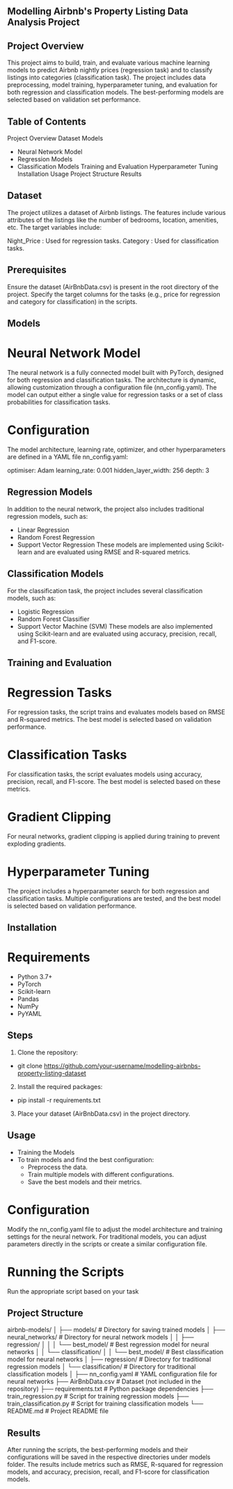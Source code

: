 ## Modelling Airbnb's Property Listing Data Analysis Project

## Project Overview

This project aims to build, train, and evaluate various machine learning models to predict Airbnb nightly prices (regression task) and to classify listings into categories (classification task). The project includes data preprocessing, model training, hyperparameter tuning, and evaluation for both regression and classification models. The best-performing models are selected based on validation set performance.

## Table of Contents

Project Overview
Dataset
Models
 - Neural Network Model
 - Regression Models
 - Classification Models
Training and Evaluation
Hyperparameter Tuning
Installation
Usage
Project Structure
Results

## Dataset

The project utilizes a dataset of Airbnb listings. The features include various attributes of the listings like the number of bedrooms, location, amenities, etc. The target variables include:

Night_Price : Used for regression tasks.
Category : Used for classification tasks.

## Prerequisites

Ensure the dataset (AirBnbData.csv) is present in the root directory of the project. Specify the target columns for the tasks (e.g., price for regression and category for classification) in the scripts.

## Models

# Neural Network Model
The neural network is a fully connected model built with PyTorch, designed for both regression and classification tasks. The architecture is dynamic, allowing customization through a configuration file (nn_config.yaml). The model can output either a single value for regression tasks or a set of class probabilities for classification tasks.

# Configuration

The model architecture, learning rate, optimizer, and other hyperparameters are defined in a YAML file nn_config.yaml: 

optimiser: Adam
learning_rate: 0.001
hidden_layer_width: 256
depth: 3


## Regression Models
In addition to the neural network, the project also includes traditional regression models, such as:

- Linear Regression
- Random Forest Regression
- Support Vector Regression
These models are implemented using Scikit-learn and are evaluated using RMSE and R-squared metrics.

## Classification Models
For the classification task, the project includes several classification models, such as:

- Logistic Regression
- Random Forest Classifier
- Support Vector Machine (SVM)
These models are also implemented using Scikit-learn and are evaluated using accuracy, precision, recall, and F1-score.

## Training and Evaluation

# Regression Tasks
For regression tasks, the script trains and evaluates models based on RMSE and R-squared metrics. The best model is selected based on validation performance.

# Classification Tasks
For classification tasks, the script evaluates models using accuracy, precision, recall, and F1-score. The best model is selected based on these metrics.

# Gradient Clipping
For neural networks, gradient clipping is applied during training to prevent exploding gradients.

# Hyperparameter Tuning

The project includes a hyperparameter search for both regression and classification tasks. Multiple configurations are tested, and the best model is selected based on validation performance.

## Installation

# Requirements
  - Python 3.7+
  - PyTorch
  - Scikit-learn
  - Pandas
  - NumPy
  - PyYAML

## Steps

1. Clone the repository:
  - git clone https://github.com/your-username/modelling-airbnbs-property-listing-dataset

2. Install the required packages:
  - pip install -r requirements.txt

3. Place your dataset (AirBnbData.csv) in the project directory.

## Usage

 -  Training the Models
 -  To train models and find the best configuration:
    - Preprocess the data.
    - Train multiple models with different configurations.
    - Save the best models and their metrics.

# Configuration
Modify the nn_config.yaml file to adjust the model architecture and training settings for the neural network. For traditional models, you can adjust parameters directly in the scripts or create a similar configuration file.

# Running the Scripts
Run the appropriate script based on your task

## Project Structure

airbnb-models/
│
├── models/                           # Directory for saving trained models
│   ├── neural_networks/              # Directory for neural network models
│   │   ├── regression/
│   │   │   └── best_model/           # Best regression model for neural networks
│   │   └── classification/
│   │       └── best_model/           # Best classification model for neural networks
│   ├── regression/                   # Directory for traditional regression models
│   └── classification/               # Directory for traditional classification models
│
├── nn_config.yaml                    # YAML configuration file for neural networks
├── AirBnbData.csv                    # Dataset (not included in the repository)
├── requirements.txt                  # Python package dependencies
├── train_regression.py               # Script for training regression models
├── train_classification.py           # Script for training classification models
└── README.md                         # Project README file

## Results

After running the scripts, the best-performing models and their configurations will be saved in the respective directories under models folder. The results include metrics such as RMSE, R-squared for regression models, and accuracy, precision, recall, and F1-score for classification models.
    